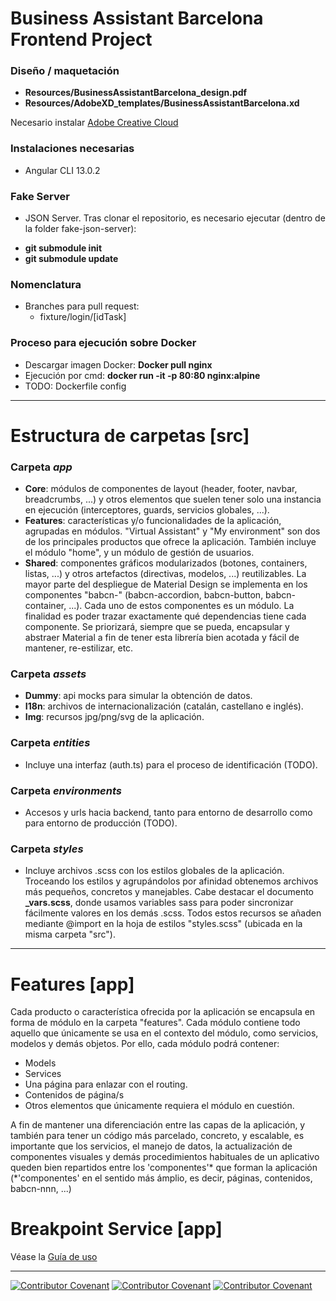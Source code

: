 # Business Assistant Barcelona Frontend Project


### Diseño / maquetación

- **Resources/BusinessAssistantBarcelona_design.pdf**
- **Resources/AdobeXD_templates/BusinessAssistantBarcelona.xd**

Necesario instalar [Adobe Creative Cloud](https://creativecloud.adobe.com/apps/download/creative-cloud)

### Instalaciones necesarias

- Angular CLI 13.0.2

### Fake Server

- JSON Server. Tras clonar el repositorio, es necesario ejecutar (dentro de la folder fake-json-server):
* **git submodule init**
* **git submodule update**

### Nomenclatura

- Branches para pull request:
    - fixture/login/[idTask]

### Proceso para ejecución sobre Docker

- Descargar imagen Docker: **Docker pull nginx**
- Ejecución por cmd: **docker run -it -p 80:80 nginx:alpine**
- TODO: Dockerfile config

<hr/>

# Estructura de carpetas [src]


### Carpeta *app*

- **Core**: módulos de componentes de layout (header, footer, navbar, breadcrumbs, ...) y otros elementos que suelen tener solo una instancia en ejecución (interceptores, guards, servicios globales, ...).
- **Features**: características y/o funcionalidades de la aplicación, agrupadas en módulos. "Virtual Assistant" y "My environment" son dos de los principales productos que ofrece la aplicación. También incluye el módulo "home", y un módulo de gestión de usuarios. 
- **Shared**: componentes gráficos modularizados (botones, containers, listas, ...) y otros artefactos (directivas, modelos, ...) reutilizables. La mayor parte del despliegue de Material Design se implementa en los componentes "babcn-" (babcn-accordion, babcn-button, babcn-container, ...). Cada uno de estos componentes es un módulo. La finalidad es poder trazar exactamente qué dependencias tiene cada componente. Se priorizará, siempre que se pueda, encapsular y abstraer Material a fin de tener esta librería bien acotada y fácil de mantener, re-estilizar, etc.


### Carpeta *assets*

- **Dummy**: api mocks para simular la obtención de datos.
- **I18n**: archivos de internacionalización (catalán, castellano e inglés). 
- **Img**: recursos jpg/png/svg de la aplicación.


### Carpeta *entities*

- Incluye una interfaz (auth.ts) para el proceso de identificación (TODO).


### Carpeta *environments*

- Accesos y urls hacia backend, tanto para entorno de desarrollo como para entorno de producción (TODO).

### Carpeta *styles*

- Incluye archivos .scss con los estilos globales de la aplicación. Troceando los estilos y agrupándolos por afinidad obtenemos archivos más pequeños, concretos y manejables. Cabe destacar el documento **_vars.scss**, donde usamos variables sass para poder sincronizar fácilmente valores en los demás .scss.
Todos estos recursos se añaden mediante @import en la hoja de estilos "styles.scss" (ubicada en la misma carpeta "src").

<hr/>

# Features [app]


Cada producto o característica ofrecida por la aplicación se encapsula en forma de módulo en la carpeta "features". Cada módulo contiene todo aquello que únicamente se usa en el contexto del módulo, como servicios, modelos y demás objetos. Por ello, cada módulo podrá contener:
- Models
- Services
- Una página para enlazar con el routing.
- Contenidos de página/s
- Otros elementos que únicamente requiera el módulo en cuestión.

A fin de mantener una diferenciación entre las capas de la aplicación, y también para tener un código más parcelado, concreto, y escalable, es importante que los servicios, el manejo de datos, la actualización de componentes visuales y demás procedimientos habituales de un aplicativo queden bien repartidos entre los 'componentes'* que forman la aplicación (*'componentes' en el sentido más ámplio, es decir, páginas, contenidos, babcn-nnn, ...)

# Breakpoint Service [app]

Véase la [Guía de uso](src/app/services/shared/breakpoint/BreakpointServiceReadme.md)

<hr/>


[![Contributor Covenant](https://img.shields.io/badge/Contributor%20Covenant-v2.0%20adopted-ff69b4.svg)](CODE_OF_CONDUCT_EN.md) 
 [![Contributor Covenant](https://img.shields.io/badge/Contributor%20Covenant-v2.0%20adopted-ff69b4.svg)](CODE_OF_CONDUCT_ES.md) 
  [![Contributor Covenant](https://img.shields.io/badge/Contributor%20Covenant-v2.0%20adopted-ff69b4.svg)](CODE_OF_CONDUCT_CA.md) 
